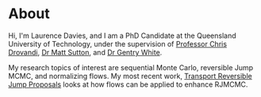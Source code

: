 # About
Hi, I'm Laurence Davies, and I am a PhD Candidate at the Queensland University of Technology, under the supervision of [Professor Chris Drovandi](https://chrisdrovandi.weebly.com/), [Dr Matt Sutton](https://research.qut.edu.au/qutcds/staff/matthew-sutton/), and [Dr Gentry White](https://www.qut.edu.au/about/our-people/academic-profiles/gentry.white).

My research topics of interest are sequential Monte Carlo, reversible Jump MCMC, and normalizing flows. My most recent work, [Transport Reversible Jump Proposals](transport-rjmcmc.md) looks at how flows can be applied to enhance RJMCMC.
